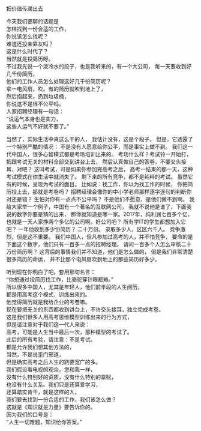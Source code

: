 ### 
把价值传递出去  

今天我们要聊的话题是  
怎样找到一份合适的工作，  
你说该怎么找呢？  
难道还投亲靠友吗？  
这是什么时代了？  
当然就是投简历呀。  
不过我先说一个泼冷水的段子，也是我听来的，有一个大公司，
每一天要收到好几千份简历，  
他们的工作人员怎么处理这好几千份简历呢？  
拿一电风扇，吹。有的简历就吹到地上了，  
然后抱起来，扔到垃圾桶，  
你说这不是很不公平吗。  
人家招聘经理有一句话：  
“说运气本身也是实力，  
这些人运气不好就不要了。”  

当然了，实际生活中真这么干的人，
我估计没有，这是个段子。
但是，它透露了一个特别严酷的情况：
不是没有人愿意给你公平，而是事实上做不到。
我们这一代中国人，很多心智模式都是考场培训出来的。
考场什么样？考试铃一开始打，
把跟考试无关的材料全部交到讲台上去，
然后认真做自己的答卷，不要交头接耳，对吧？
这叫考试，可是如果你参加完高考之后，
高考一结束的那一天，这种考试模式在你生活中就消失了。
剩下来的所有竞争，都不是纯粹的考试。
虽然它有的时候，呈现为考试的面目。
比如说：找工作，你以为找工作的时候，
你把简历投上去，那就是考卷吗？
招聘经理会像你的中小学老师那样逐字逐句的判断你对还是错？
生怕对你有一点点不公平吗？
不是他们不愿意，是他们做不到啊。
我给大家举一个例子，中国有一个著名的互联网公司，
我就不说他是谁了，下面我说的数字你要是猜的出来，
那你就知道是哪一家。2017年，纯利润七百多个亿，
也就是一天人家挣两个多亿的公司啊。好公司吧？
所有学IT的学生都想加入它吧？
一年他收到多少份简历？
二十万份。
录取多少人，区区六千人。
竞争激烈，但是这不重要。
我们中国人，但凡参加过高考的人，并不怕竞争，
要命的是下面这个数字，他们只有一百多一点的招聘经理。
请问一百多个人怎么审核二十万份简历啊？
这背后的事情我们并不知道，他们是怎么做的，
但是我们非常清楚很多简历的命运，
并不比那个电风扇吹到地上的那些简历好多少。
  
听到现在你明白了吧。套用那句名言：  
“你想通过投简历找工作，比骆驼穿针眼都难。”  
所以很多中国人，尤其是年轻人，他们前半段的人生阅历，  
都是用高考这个模式，训练出来的。  
他觉得简历就是我给企业的考卷嘛。  
现在要把无关的东西都收到讲台上，不许交头接耳，独立完成考卷。  
这是我们很多人用高考思维模型训练出来的行为方式，  
但是请注意对于我们这一代人来说：  
高考，可能是人生当中最后一次，那种模型的考试了。  
此后的所有考验，请注意：不是考试。  
都是允许我们想其他方法的，  
当然，不是说歪门邪道，  
但是确实高考之后人生的路要宽广的多。  
我们假设看电视的观众，您和我一样，  
没有什么特别好的资质，没有什么特别的禀赋，  
也没有什么关系。我们只是还算爱学习，  
还算踏实肯干，就是这样的人，  
我们要去找到一份合适的工作，我们该怎么做？  
这就是《知识就是力量》要告诉你的。  
因为我们的口号是：  
“人生一切难题，知识给你答案。”  